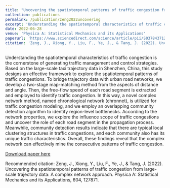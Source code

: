 ```yaml
---
title: "Uncovering the spatiotemporal patterns of traffic congestion from large-scale trajectory data: A complex network approach"
collection: publications
permalink: /publication/zeng2022uncovering
excerpt: 'Understanding the spatiotemporal characteristics of traffic congestion is the cornerstone of generating traffic management and control strategies. Based on the large-scale taxi trajectory data in Shenzhen, China, this study designs an effective framework to explore the spatiotemporal patterns of traffic congestions. To bridge trajectory data with urban road networks, we develop a two-stage map-matching method from the aspects of distance and angle. Then, the free-flow speed of each road segment is extracted and employed to identify traffic congestion. In this way, a novel complex network method, named chronological network (chronnet), is utilized for traffic congestion modeling, and we employ an overlapping community detection algorithm to identify region-level bottlenecks. According to the network properties, we explore the influence scope of traffic congestions and uncover the role of each road segment in the propagation process. Meanwhile, community detection results indicate that there are typical local clustering structures in traffic congestions, and each community also has its unique traffic characteristics. Overall, these findings reveal that the complex network can effectively mine the consecutive patterns of traffic congestion.'
date: 2022-06-28
venue: 'Physica A: Statistical Mechanics and its Applications'
paperurl: 'https://www.sciencedirect.com/science/article/pii/S0378437122005623'
citation: 'Zeng, J., Xiong, Y., Liu, F., Ye, J., & Tang, J. (2022). Uncovering the spatiotemporal patterns of traffic congestion from large-scale trajectory data: A complex network approach. Physica A: Statistical Mechanics and its Applications, 604, 127871.'
---
```

Understanding the spatiotemporal characteristics of traffic congestion is the cornerstone of generating traffic management and control strategies. Based on the large-scale taxi trajectory data in Shenzhen, China, this study designs an effective framework to explore the spatiotemporal patterns of traffic congestions. To bridge trajectory data with urban road networks, we develop a two-stage map-matching method from the aspects of distance and angle. Then, the free-flow speed of each road segment is extracted and employed to identify traffic congestion. In this way, a novel complex network method, named chronological network (chronnet), is utilized for traffic congestion modeling, and we employ an overlapping community detection algorithm to identify region-level bottlenecks. According to the network properties, we explore the influence scope of traffic congestions and uncover the role of each road segment in the propagation process. Meanwhile, community detection results indicate that there are typical local clustering structures in traffic congestions, and each community also has its unique traffic characteristics. Overall, these findings reveal that the complex network can effectively mine the consecutive patterns of traffic congestion.

[Download paper here](http://SunderlandAJ-1130.github.io/files/zeng2022uncovering.pdf)

Recommended citation: Zeng, J., Xiong, Y., Liu, F., Ye, J., & Tang, J. (2022). Uncovering the spatiotemporal patterns of traffic congestion from large-scale trajectory data: A complex network approach. Physica A: Statistical Mechanics and its Applications, 604, 127871.
